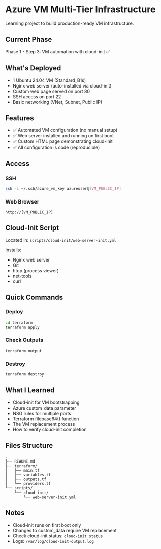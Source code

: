 # Azure VM Multi-Tier Infrastructure

Learning project to build production-ready VM infrastructure.

## Current Phase
Phase 1 - Step 3: VM automation with cloud-init ✅

## What's Deployed
- 1 Ubuntu 24.04 VM (Standard_B1s)
- Nginx web server (auto-installed via cloud-init)
- Custom web page served on port 80
- SSH access on port 22
- Basic networking (VNet, Subnet, Public IP)

## Features
- ✅ Automated VM configuration (no manual setup)
- ✅ Web server installed and running on first boot
- ✅ Custom HTML page demonstrating cloud-init
- ✅ All configuration is code (reproducible)

## Access

### SSH
```bash
ssh -i ~/.ssh/azure_vm_key azureuser@[VM_PUBLIC_IP]
```

### Web Browser
```
http://[VM_PUBLIC_IP]
```

## Cloud-Init Script
Located in: `scripts/cloud-init/web-server-init.yml`

Installs:
- Nginx web server
- Git
- htop (process viewer)
- net-tools
- curl

## Quick Commands

### Deploy
```bash
cd terraform
terraform apply
```

### Check Outputs
```bash
terraform output
```

### Destroy
```bash
terraform destroy
```

## What I Learned
- Cloud-init for VM bootstrapping
- Azure custom_data parameter
- NSG rules for multiple ports
- Terraform filebase64() function
- The VM replacement process
- How to verify cloud-init completion

## Files Structure
```
.
├── README.md
├── terraform/
│   ├── main.tf
│   ├── variables.tf
│   ├── outputs.tf
│   └── providers.tf
└── scripts/
    └── cloud-init/
        └── web-server-init.yml
```

## Notes
- Cloud-init runs on first boot only
- Changes to custom_data require VM replacement
- Check cloud-init status: `cloud-init status`
- Logs: `/var/log/cloud-init-output.log`